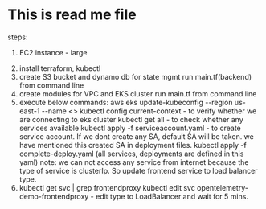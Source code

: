 # This is read me file

steps:
1) EC2 instance - large
<!-- install docker - optional
containerization of microservices - optional
use docker compose and run the service - optional  -->
2) install terraform, kubectl
3) create S3 bucket and dynamo db for state mgmt
run main.tf(backend) from command line
4) create modules for VPC and EKS cluster
run main.tf from command line
5) execute below commands:
aws eks update-kubeconfig --region us-east-1 --name <<cluster-name>>
kubectl config current-context - to verify whether we are connecting to eks cluster 
kubectl get all - to check whether any services available
kubectl apply -f serviceaccount.yaml - to create service account. If we dont create any SA, default SA will be taken. we have mentioned this created SA in deployment files. 
kubectl apply -f complete-deploy.yaml (all services, deployments are defined in this yaml)
note: we can not access any service from internet because the type of service is clusterIp. So update
frontend service to load balancer type.
6) kubectl get svc | grep frontendproxy
kubectl edit svc opentelemetry-demo-frontendproxy - edit type to LoadBalancer and wait for 5 mins.




